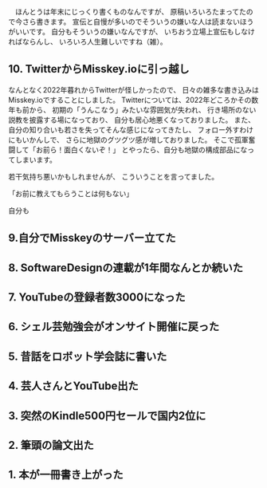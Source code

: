 
　ほんとうは年末にじっくり書くものなんですが、
原稿いろいろたまってたので今さら書きます。
宣伝と自慢が多いのでそういうの嫌いな人は読まないほうがいいです。
自分もそういうの嫌いなんですが、
いちおう立場上宣伝もしなければならんし、
いろいろ人生難しいですね（雑）。

## 10. TwitterからMisskey.ioに引っ越し

なんとなく2022年暮れからTwitterが怪しかったので、
日々の雑多な書き込みはMisskey.ioですることにしました。
Twitterについては、2022年どころかその数年も前から、
初期の「うんこなう」みたいな雰囲気が失われ、
行き場所のない説教を披露する場になっており、
自分も居心地悪くなっておりました。
また、自分の知り合いも若さを失ってそんな感じになってきたし、
フォロー外すわけにもいかんしで、
さらに地獄のグツグツ感が増しておりました。
そこで孤軍奮闘して「お前ら！面白くないぞ！」
とやったら、自分も地獄の構成部品になってしまいます。


若干気持ち悪いかもしれませんが、
こういうことを言ってました。



「お前に教えてもらうことは何もない」

自分も

## 9.自分でMisskeyのサーバー立てた

## 8. SoftwareDesignの連載が1年間なんとか続いた

## 7. YouTubeの登録者数3000になった

## 6. シェル芸勉強会がオンサイト開催に戻った

## 5. 昔話をロボット学会誌に書いた

## 4. 芸人さんとYouTube出た

## 3. 突然のKindle500円セールで国内2位に

## 2. 筆頭の論文出た

## 1. 本が一冊書き上がった

